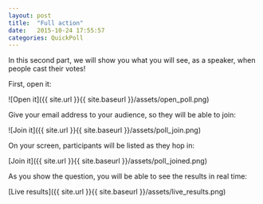 ```yaml
---
layout: post
title:  "Full action"
date:   2015-10-24 17:55:57
categories: QuickPoll
---
```


In this second part, we will show you what you will see, as a speaker, when people cast their votes!

First, open it:

![Open it]({{ site.url }}{{ site.baseurl }}/assets/open_poll.png)

Give your email address to your audience, so they will be able to join:

![Join it]({{ site.url }}{{ site.baseurl }}/assets/poll_join.png)

On your screen, participants will be listed as they hop in:

[Join it]({{ site.url }}{{ site.baseurl }}/assets/poll_joined.png)

As you show the question, you will be able to see the results in real time:

[Live results]({{ site.url }}{{ site.baseurl }}/assets/live_results.png)